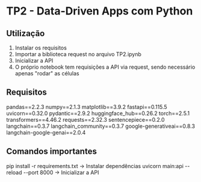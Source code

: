 # TP2 - Data-Driven Apps com Python

## Utilização
1. Instalar os requisitos
2. Importar a biblioteca request no arquivo TP2.ipynb
3. Inicializar a API
4. O próprio notebook tem requisições a API via request, sendo necessário apenas "rodar" as células

## Requisitos
pandas==2.2.3
numpy==2.1.3
matplotlib==3.9.2
fastapi==0.115.5
uvicorn==0.32.0
pydantic==2.9.2
huggingface_hub==0.26.2
torch==2.5.1
transformers==4.46.2
requests==2.32.3
sentencepiece==0.2.0
langchain==0.3.7
langchain_community==0.3.7
google-generativeai==0.8.3
langchain-google-genai==2.0.4

## Comandos importantes
pip install -r requirements.txt -> Instalar dependências
uvicorn main:api --reload --port 8000 -> Inicializar a API
